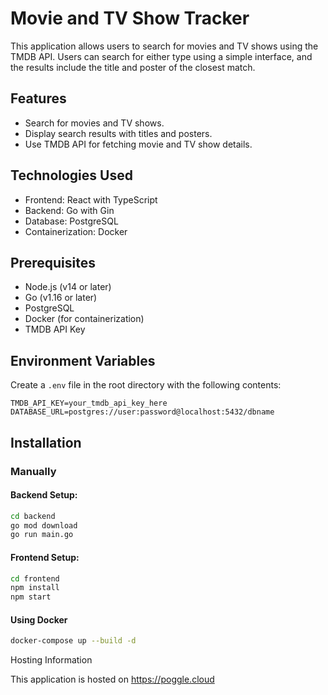 # Movie and TV Show Tracker

This application allows users to search for movies and TV shows using the TMDB API. Users can search for either type using a simple interface, and the results include the title and poster of the closest match.

## Features

- Search for movies and TV shows.
- Display search results with titles and posters.
- Use TMDB API for fetching movie and TV show details.

## Technologies Used

- Frontend: React with TypeScript
- Backend: Go with Gin
- Database: PostgreSQL
- Containerization: Docker

## Prerequisites

- Node.js (v14 or later)
- Go (v1.16 or later)
- PostgreSQL
- Docker (for containerization)
- TMDB API Key

## Environment Variables

Create a `.env` file in the root directory with the following contents:

```plaintext
TMDB_API_KEY=your_tmdb_api_key_here
DATABASE_URL=postgres://user:password@localhost:5432/dbname
```

## Installation

### Manually

#### Backend Setup:

```sh
cd backend
go mod download
go run main.go
```

#### Frontend Setup:

```sh
cd frontend
npm install
npm start
```

#### Using Docker

```sh
docker-compose up --build -d
```

Hosting Information

This application is hosted on https://poggle.cloud
